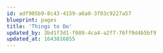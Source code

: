 ```yaml
---
id: adf905b9-8c43-4159-a6a0-3f03c9227a57
blueprint: pages
title: 'Things to Do'
updated_by: 3bd1f3d1-f089-4ca4-a2f7-76ff9d4b5bf9
updated_at: 1643816855
---
```

